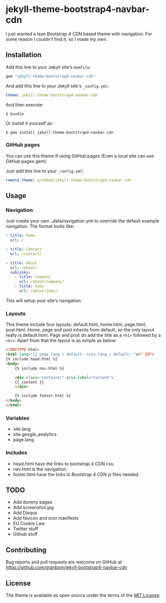 # jekyll-theme-bootstrap4-navbar-cdn

I just wanted a lean Bootstrap 4 CDN based theme with navigation. For some reason I couldn't find it, so I made my own.

## Installation

Add this line to your Jekyll site's `Gemfile`:

```ruby
gem "jekyll-theme-bootstrap4-navbar-cdn"
```

And add this line to your Jekyll site's `_config.yml`:

```yaml
theme: jekyll-theme-bootstrap4-navbar-cdn
```

And then execute:

    $ bundle

Or install it yourself as:

    $ gem install jekyll-theme-bootstrap4-navbar-cdn

### GitHub pages

You can use this theme if using GitHub pages (Even a local site can use GitHub pages gem).

Just add this line to your `_config.yml`:

```yaml
remote_theme: granbom/jekyll-theme-bootstrap4-navbar-cdn
```

## Usage

### Navigation

Just create your own _data/navigation.yml to override the default example navigation. The format looks like:

```yml
- title: Home
  url: /

- title: Contact
  url: /contact/

- title: About
  url: /about/
  sublinks:
    - title: Company
      url: /about/company/
    - title: Jobs
      url: /about/jobs/
```

This will setup your site's navigation.

### Layouts

This theme include four layouts: default.html, home.html, page.html, post.html. Home, page and post inherits from default, so the only layout really is default.html. Page and post do add the title as a `<h1>` followed by a `<hr>`. Apart from that the layout is as simple as below:

```html
<!DOCTYPE html>
<html lang="{{ page.lang | default: site.lang | default: "en" }}">
{% include head.html %}
<body>
    {% include nav.html %}

    <div class="container" aria-label="Content">
    {{ content }}
    </div>

    {% include footer.html %}
</body>
</html>
```

### Variables

* site.lang
* site.google_analytics
* page.lang

### Includes

* head.html have the links to bootstrap 4 CDN css.
* nav.html is the navigation.
* footer.html have the links to Bootstrap 4 CDN js files needed.

## TODO

* Add dummy pages
* Add screenshot.jpg
* Add Disqus
* Add favicon and icon manifests
* EU Cookie Law
* Twitter stuff
* Github stuff

## Contributing

Bug reports and pull requests are welcome on GitHub at https://github.com/granbom/jekyll-bootstrap4-navbar-cdn

## License

The theme is available as open source under the terms of the [MIT License](https://opensource.org/licenses/MIT).
